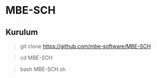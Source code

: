 # MBE-SCH

## Kurulum

> git clone https://github.com/mbe-software/MBE-SCH

> cd MBE-SCH

> bash MBE-SCH.sh
